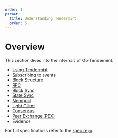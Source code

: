 ```yaml
---
order: 1
parent:
  title: Understanding Tendermint
  order: 5
---
```


# Overview

This section dives into the internals of Go-Tendermint.

- [Using Tendermint](./using-tendermint.md)
- [Subscribing to events](./subscription.md)
- [Block Structure](./block-structure.md)
- [RPC](./rpc.md)
- [Block Sync](./block-sync/README.md)
- [State Sync](./state-sync/README.md)
- [Mempool](./mempool/README.md)
- [Light Client](./light-client.md)
- [Consensus](./consensus/README.md)
- [Peer Exchange (PEX)](./pex/README.md)
- [Evidence](./evidence/README.md)

For full specifications refer to the [spec repo](https://github.com/tendermint/spec).

